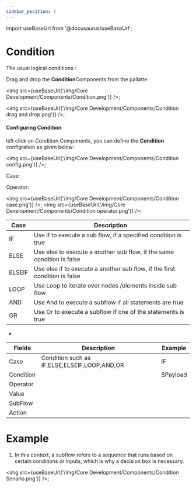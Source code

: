 ```yaml
---
sidebar_position: 4
---
```


import useBaseUrl from '@docusaurus/useBaseUrl';

# Condition

The usual logical conditions :

Drag and drop the **Condition**Components from the pallatte

<img src={useBaseUrl('/img/Core Development/Components/Condition.png')} />;


<img src={useBaseUrl('/img/Core Development/Components/Condition drag and drop.png')} />;



#### Configuring Condition
left click on Condition Components, you can define the **Condition** configration as given below:

<img src={useBaseUrl('/img/Core Development/Components/Condition config.png')} />;

Case:

Operator:

<img src={useBaseUrl('/img/Core Development/Components/Condition case.png')} />;           <img src={useBaseUrl('/img/Core Development/Components/Condition operator.png')} />;

<table>
<thead>
<tr>
<th>Case</th>
<th>Description</th>
</tr>
</thead>
<tbody>
<tr>
<td>IF</td>
<td>Use if to execute a sub flow, if a specified condition is true</td>
</tr>
<tr>
<td>ELSE</td>
<td>Use else to execute a another sub flow, if the same condition is false</td>
</tr>
<tr>
<td>ELSEIF</td>
<td>Use else if to execute a another sub flow, if the first condition is false</td>
</tr>
<tr>
<td>LOOP</td>
<td>Use Loop to iterate over nodes /elements inside sub flow </td>
</tr>
<tr>
<td>AND</td>
<td>Use And to execute a subflow if all statements are true</td>
</tr>
<tr>
<td>OR</td>
<td>Use Or to execute a subflow if one of the statements is true</td>
</tr>
</tbody>
</table>


-
<table>
<thead>
<tr>
<th>Fields</th>
<th>Description</th>
<th>Example</th>
</tr>
</thead>
<tbody>
<tr>
<td>Case</td>
<td>Condition such as IF,ELSE,ELSEIF,LOOP,AND,OR</td>
<td>IF</td>
</tr>
<tr>
<td>Condition</td>
<td></td>
<td>$Payload</td>
</tr>
<tr>
<td>Operator</td>
<td></td>
<td></td>
</tr>
<tr>
<td>Value</td>
<td></td>
<td></td>
</tr>
<tr>
<td>SubFlow</td>
<td></td>
<td></td>
</tr>
<tr>
<td>Action</td>
<td></td>
<td></td>
</tr>
</tbody>
</table>

# Example

1) In this context, a subflow refers to a sequence that runs based on certain conditions or inputs, which is why a decision box is necessary.

<img src={useBaseUrl('/img/Core Development/Components/Condition Senario.png')} />;
